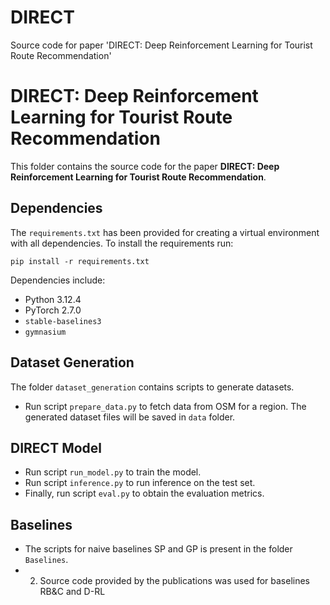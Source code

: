 # DIRECT
Source code for paper 'DIRECT: Deep Reinforcement Learning for Tourist Route Recommendation'

# DIRECT: Deep Reinforcement Learning for Tourist Route Recommendation

This folder contains the source code for the paper **DIRECT: Deep Reinforcement Learning for Tourist Route Recommendation**.


## Dependencies
The `requirements.txt` has been provided for creating a virtual environment with all dependencies. To install the requirements run:
```
pip install -r requirements.txt
```

Dependencies include:
- Python 3.12.4
- PyTorch 2.7.0
- `stable-baselines3`
- `gymnasium`

## Dataset Generation
The folder `dataset_generation` contains scripts to generate datasets.

- Run script `prepare_data.py` to fetch data from OSM for a region. The generated dataset files will be saved in `data` folder.

## DIRECT Model
- Run script `run_model.py` to train the model.
- Run script `inference.py` to run inference on the test set.
- Finally, run script `eval.py` to obtain the evaluation metrics.

## Baselines
- The scripts for naive baselines SP and GP is present in the folder `Baselines`.
- 2. Source code provided by the publications was used for baselines RB&C and D-RL


